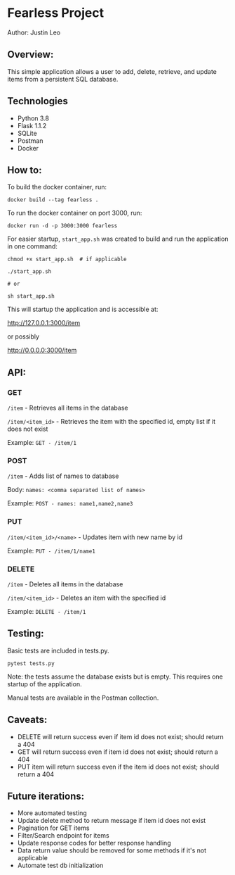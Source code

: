 # Fearless Project

Author: Justin Leo

## Overview:

This simple application allows a user to add, delete, retrieve, and update items from a persistent SQL database.

## Technologies

- Python 3.8
- Flask 1.1.2
- SQLite
- Postman
- Docker

## How to:

To build the docker container, run:

```shell
docker build --tag fearless .
```

To run the docker container on port 3000, run:

```shell
docker run -d -p 3000:3000 fearless
```

For easier startup, `start_app.sh` was created to build and run the application in one command:

```shell
chmod +x start_app.sh  # if applicable

./start_app.sh 

# or

sh start_app.sh
``` 

This will startup the application and is accessible at:

http://127.0.0.1:3000/item

or possibly

http://0.0.0.0:3000/item

## API:

### GET

`/item` - Retrieves all items in the database

`/item/<item_id>` - Retrieves the item with the specified id, empty list if it does not exist

Example: `GET - /item/1`

### POST

`/item` - Adds list of names to database

Body: `names: <comma separated list of names>`

Example: `POST - names: name1,name2,name3`

### PUT

`/item/<item_id>/<name>` - Updates item with new name by id

Example: `PUT - /item/1/name1`

### DELETE

`/item` - Deletes all items in the database

`/item/<item_id>` - Deletes an item with the specified id

Example: `DELETE - /item/1`

## Testing:

Basic tests are included in tests.py. 

```shell
pytest tests.py
```

Note: the tests assume the database exists but is empty. This requires one startup of the application.

Manual tests are available in the Postman collection.

## Caveats:

- DELETE will return success even if item id does not exist; should return a 404
- GET will return success even if item id does not exist; should return a 404
- PUT item will return success even if the item id does not exist; should return a 404

## Future iterations:

- More automated testing
- Update delete method to return message if item id does not exist
- Pagination for GET items
- Filter/Search endpoint for items
- Update response codes for better response handling
- Data return value should be removed for some methods if it's not applicable
- Automate test db initialization